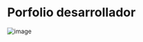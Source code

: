 # Porfolio desarrollador

![image](https://github.com/EdwinOl/porfolio.dev/assets/114197246/ef4cfe33-d92c-4a8c-af04-2d287292ee4f)

 
